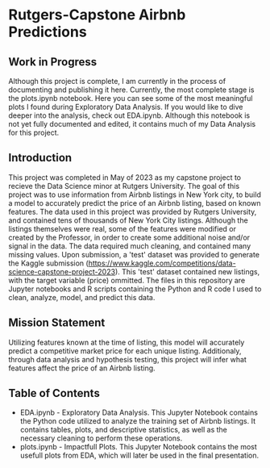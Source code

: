 # Rutgers-Capstone Airbnb Predictions

## Work in Progress

Although this project is complete, I am currently in the process of documenting and publishing it here. Currently, the most complete stage is the plots.ipynb notebook. Here you can see some of the most meaningful plots I found during Exploratory Data Analysis. If you would like to dive deeper into the analysis, check out EDA.ipynb. Although this notebook is not yet fully documented and edited, it contains much of my Data Analysis for this project.

## Introduction

This project was completed in May of 2023 as my capstone project to recieve the Data Science minor at Rutgers University. The goal of this project was to use information from Airbnb listings in New York city, to build a model to accurately predict the price of an Airbnb listing, based on known features. The data used in this project was provided by Rutgers University, and contained tens of thousands of New York City listings. Although the listings themselves were real, some of the features were modified or created by the Professor, in order to create some additional noise and/or signal in the data. The data required much cleaning, and contained many missing values. Upon submission, a 'test' dataset was provided to generate the Kaggle submission (https://www.kaggle.com/competitions/data-science-capstone-project-2023). This 'test' dataset contained new listings, with the target variable (price) ommitted. The files in this repository are Jupyter notebooks and R scripts containing the Python and R code I used to clean, analyze, model, and predict this data. 

## Mission Statement

Utilizing features known at the time of listing, this model will accurately predict a competitive market price for each unique listing. Additionaly, through data analysis and hypothesis testing, this project will infer what features affect the price of an Airbnb listing.

## Table of Contents

* EDA.ipynb - Exploratory Data Analysis. This Jupyter Notebook contains the Python code utilized to analyze the training set of Airbnb listings. It contains tables, plots, and descriptive statistics, as well as the necessary cleaning to perform these operations.
* plots.ipynb - Impactfull Plots. This Jupyter Notebook contains the most usefull plots from EDA, which will later be used in the final presentation. 
